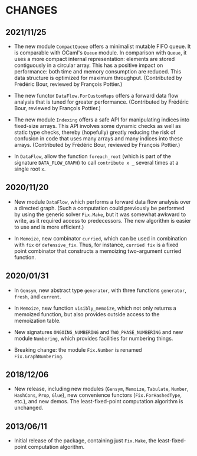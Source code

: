 # CHANGES

## 2021/11/25

* The new module `CompactQueue` offers a minimalist mutable FIFO queue. It is
  comparable with OCaml's `Queue` module. In comparison with `Queue`, it uses
  a more compact internal representation: elements are stored contiguously in
  a circular array. This has a positive impact on performance: both time and
  memory consumption are reduced. This data structure is optimized for maximum
  throughput. (Contributed by Frédéric Bour, reviewed by François Pottier.)

* The new functor `DataFlow.ForCustomMaps` offers a forward data flow analysis
  that is tuned for greater performance. (Contributed by Frédéric Bour,
  reviewed by François Pottier.)

* The new module `Indexing` offers a safe API for manipulating indices into
  fixed-size arrays. This API involves some dynamic checks as well as static
  type checks, thereby (hopefully) greatly reducing the risk of confusion in
  code that uses many arrays and many indices into these arrays. (Contributed
  by Frédéric Bour, reviewed by François Pottier.)

* In `DataFlow`, allow the function `foreach_root`
  (which is part of the signature `DATA_FLOW_GRAPH`)
  to call `contribute x _` several times at a single root `x`.

## 2020/11/20

* New module `DataFlow`, which performs a forward data flow analysis over a
  directed graph. (Such a computation could previously be performed by using
  the generic solver `Fix.Make`, but it was somewhat awkward to write, as it
  required access to predecessors. The new algorithm is easier to use and is
  more efficient.)

* In `Memoize`, new combinator `curried`, which can be used in combination
  with `fix` or `defensive_fix`. Thus, for instance, `curried fix` is a
  fixed point combinator that constructs a memoizing two-argument curried
  function.

## 2020/01/31

* In `Gensym`, new abstract type `generator`,
  with three functions `generator`, `fresh`, and `current`.

* In `Memoize`, new function `visibly_memoize`,
  which not only returns a memoized function,
  but also provides outside access to the memoization table.

* New signatures `ONGOING_NUMBERING` and `TWO_PHASE_NUMBERING`
  and new module `Numbering`,
  which provides facilities for numbering things.

* Breaking change: the module `Fix.Number`
  is renamed `Fix.GraphNumbering`.

## 2018/12/06

* New release, including new modules (`Gensym`, `Memoize`,
  `Tabulate`, `Number`, `HashCons`, `Prop`, `Glue`),
  new convenience functors (`Fix.ForHashedType`, etc.),
  and new demos.
  The least-fixed-point computation algorithm is unchanged.

## 2013/06/11

* Initial release of the package,
  containing just `Fix.Make`, the
  least-fixed-point computation algorithm.
